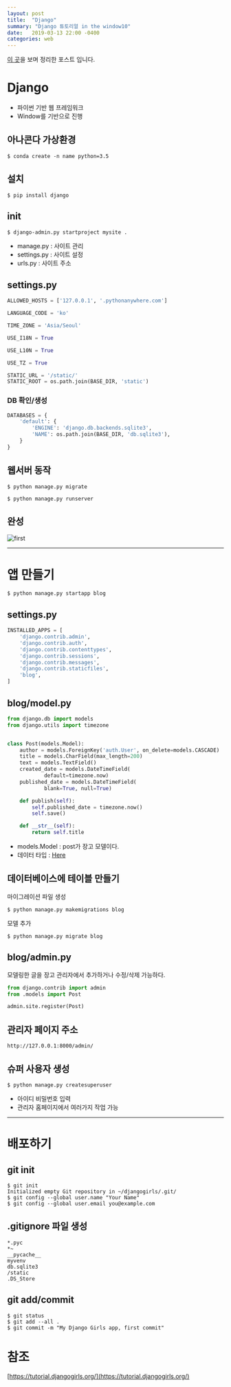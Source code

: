 ```yaml
---
layout: post
title:  "Django"
summary: "Django 튜토리얼 in the window10"
date:   2019-03-13 22:00 -0400
categories: web
---
```


[이 곳](https://tutorial.djangogirls.org/)을 보며 정리한 포스트 입니다.

# Django
- 파이썬 기반 웹 프레임워크
- Window를 기반으로 진행

## 아나콘다 가상환경

```
$ conda create -n name python=3.5
```

## 설치

```
$ pip install django
```

## init

```
$ django-admin.py startproject mysite .
```

- manage.py : 사이트 관리
- settings.py : 사이트 설정
- urls.py : 사이트 주소


## settings.py

```python
ALLOWED_HOSTS = ['127.0.0.1', '.pythonanywhere.com']

LANGUAGE_CODE = 'ko'

TIME_ZONE = 'Asia/Seoul'

USE_I18N = True

USE_L10N = True

USE_TZ = True

STATIC_URL = '/static/'
STATIC_ROOT = os.path.join(BASE_DIR, 'static')
```

### DB 확인/생성
```python
DATABASES = {
    'default': {
        'ENGINE': 'django.db.backends.sqlite3',
        'NAME': os.path.join(BASE_DIR, 'db.sqlite3'),
    }
}
```

## 웹서버 동작

```
$ python manage.py migrate

$ python manage.py runserver
```

## 완성



![first](https://github.com/jjeamin/jjeamin.github.io/raw/master/_posts/post_img/jango/first.PNG)



---

# 앱 만들기

```
$ python manage.py startapp blog
```

## settings.py

```python
INSTALLED_APPS = [
    'django.contrib.admin',
    'django.contrib.auth',
    'django.contrib.contenttypes',
    'django.contrib.sessions',
    'django.contrib.messages',
    'django.contrib.staticfiles',
    'blog',
]
```

## blog/model.py

```python
from django.db import models
from django.utils import timezone


class Post(models.Model):
    author = models.ForeignKey('auth.User', on_delete=models.CASCADE)
    title = models.CharField(max_length=200)
    text = models.TextField()
    created_date = models.DateTimeField(
            default=timezone.now)
    published_date = models.DateTimeField(
            blank=True, null=True)

    def publish(self):
        self.published_date = timezone.now()
        self.save()

    def __str__(self):
        return self.title
```

- models.Model : post가 장고 모델이다.
- 데이터 타입 : [Here](https://docs.djangoproject.com/en/2.0/ref/models/fields/#field-types)

## 데이터베이스에 테이블 만들기

마이그레이션 파일 생성

```
$ python manage.py makemigrations blog
```

모델 추가

```
$ python manage.py migrate blog
```

## blog/admin.py

모델링한 글을 장고 관리자에서 추가하거나 수정/삭제 가능하다.

```python
from django.contrib import admin
from .models import Post

admin.site.register(Post)
```

## 관리자 페이지 주소

```
http://127.0.0.1:8000/admin/
```

## 슈퍼 사용자 생성

```
$ python manage.py createsuperuser
```

- 아이디 비밀번호 입력
- 관리자 홈페이지에서 여러가지 작업 가능

---

# 배포하기

## git init

```
$ git init
Initialized empty Git repository in ~/djangogirls/.git/
$ git config --global user.name "Your Name"
$ git config --global user.email you@example.com
```

## .gitignore 파일 생성

```
*.pyc
*~
__pycache__
myvenv
db.sqlite3
/static
.DS_Store
```

## git add/commit

```
$ git status
$ git add --all .
$ git commit -m "My Django Girls app, first commit"
```





















# 참조
[https://tutorial.djangogirls.org/](https://tutorial.djangogirls.org/)
